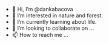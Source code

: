 - 👋 Hi, I’m @dankabacova
- 👀 I’m interested in nature and forest.
- 🌱 I’m currently learning about life.
- 💞️ I’m looking to collaborate on ...
- 📫 How to reach me ...

<!---
dankabacova/dankabacova is a ✨ special ✨ repository because its `README.md` (this file) appears on your GitHub profile.
You can click the Preview link to take a look at your changes.
--->
